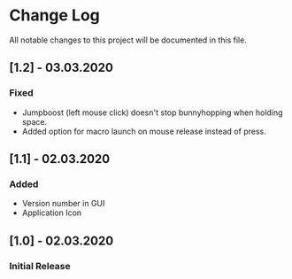 # Change Log
All notable changes to this project will be documented in this file.

 ## [1.2] - 03.03.2020
 
### Fixed
 - Jumpboost (left mouse click) doesn't stop bunnyhopping when holding space.
 - Added option for macro launch on mouse release instead of press.
 
## [1.1] - 02.03.2020
 
### Added
 - Version number in GUI
 - Application Icon
 
 
## [1.0] - 02.03.2020
 
### Initial Release
